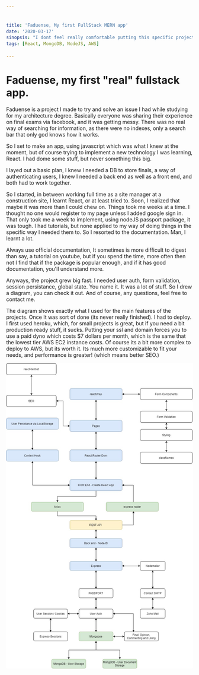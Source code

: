 ```yaml
---


title: 'Faduense, My first FullStack MERN app'
date: '2020-03-17'
sinopsis: "I dont feel really comfortable putting this specific project code as public, but I'll show you what I did"
tags: [React, MongoDB, NodeJS, AWS]

---
```



# Faduense, my first "real" fullstack app.


Faduense is a project I made to try and solve an issue I had while studying for my architecture degree.
Basically everyone was sharing their experience on final exams via facebook, and it was getting messy. There was no real way of searching for information, as there were no indexes, only a search bar that only god knows how it works.

So I set to make an app, using javascript which was what I knew at the moment, but of course trying to implement a new technology I was learning, React. I had dome some stuff, but never something this big.

I layed out a basic plan, I knew I needed a DB to store finals, a way of authenticating users, I knew I needed a back end as well as a front end, and both had to work together.

So I started, in between working full time as a site manager at a construction site, I learnt React, or at least tried to. 
Soon, I realized that maybe it was more than I could chew on. Things took me weeks at a time. I thought no one would register to my page unless I added google sign in. That only took me a week to implement, using nodeJS passport package, it was tough. I had tutorials, but none applied to my way of doing things in the specific way I needed them to. So I resorted to the documentation. Man, I learnt a lot.

Always use official documentation, It sometimes is more difficult to digest than say, a tutorial on youtube, but if you spend the time, more often then not I find that if the package is popular enough, and if it has good documentation, you'll understand more.

Anyways, the project grew big fast. I needed user auth, form validation, session persistance, global state. You name it. It was a lot of stuff. So I drew a diagram, you can check it out. And of course, any questions, feel free to contact me.

The diagram shows exactly what I used for the main features of the projects. Once It was sort of done (its never really finished). 
I had to deploy. I first used heroku, which, for small projects is great, but if you need a bit production ready stuff, it sucks.
Putting your ssl and domain forces you to use a paid dyno which costs $7 dollars per month, which is the same that the lowest tier AWS EC2 instance costs. Of course its a bit more complex to deploy to AWS, but its worth it. Its much more customizable to fit your needs, and performance is greater! (which means better SEO.)

![html](./images/faduense-diagram.jpg)

